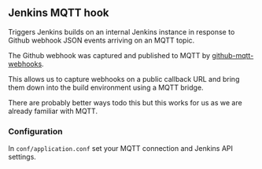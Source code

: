 ## Jenkins MQTT hook

Triggers Jenkins builds on an internal Jenkins instance in response to Github webhook JSON events arriving on an MQTT topic.

The Github webhook was captured and published to MQTT by [github-mqtt-webhooks](https://github.com/tonytw1/github-mqtt-webhooks).

This allows us to capture webhooks on a public callback URL and bring them down into the build environment using a MQTT bridge.

There are probably better ways todo this but this works for us as we are already familiar with MQTT.


### Configuration

In `conf/application.conf` set your MQTT connection and Jenkins API settings.
